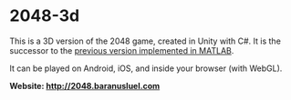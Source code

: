 # 2048-3d

This is a 3D version of the 2048 game, created in Unity with C#. It is the successor to the [previous version implemented in MATLAB](https://github.com/baranusluel/2048-3d-matlab).

It can be played on Android, iOS, and inside your browser (with WebGL).

**Website: http://2048.baranusluel.com**